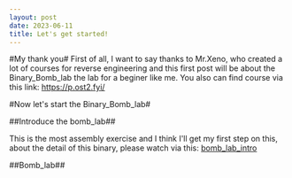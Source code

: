 ```yaml
---
layout: post
date: 2023-06-11
title: Let's get started!
---
```


#My thank you#
First of all, I want to say thanks to Mr.Xeno, who created a lot of courses for reverse engineering and this first post will be about the Binary_Bomb_lab the lab for a beginer like me.
You also can find course via this link: https://p.ost2.fyi/

#Now let's start the Binary_Bomb_lab#

##Introduce the bomb_lab##

This is the most assembly exercise and I think I'll get my first step on this, about the detail of this binary, please watch via this: [bomb_lab_intro](https://p.ost2.fyi/courses/course-v1:OpenSecurityTraining2+Arch1001_x86-64_Asm+2021_v1/courseware/5dc2d5b3af5d4b4b954d30fd5f772de2/0e7a4214a53f4f0da5060f9d221adbd4/?activate_block_id=block-v1%3AOpenSecurityTraining2%2BArch1001_x86-64_Asm%2B2021_v1%2Btype%40sequential%2Bblock%400e7a4214a53f4f0da5060f9d221adbd4)

##Bomb_lab##
